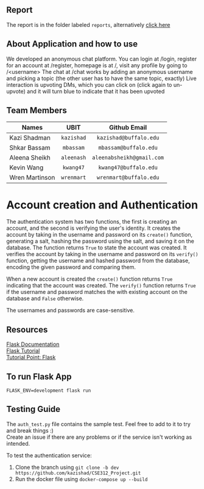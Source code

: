 ## Report
The report is in the folder labeled `reports`, alternatively [click here](https://drive.google.com/drive/folders/1nhWZlB2AqQzha-IXWn8WPgfKEPMN_UT6?usp=sharing)

## About Application and how to use

We developed an anonymous chat platform.
You can login at /login, register for an account at /register, homepage is at /, visit any profile by going to /&lt;username&gt;
The chat at /chat works by adding an anonymous username and picking a topic (the other user has to have the same topic, exactly)
Live interaction is upvoting DMs, which you can click on (click again to un-upvote) and it will turn blue to indicate that it has been upvoted

## Team Members

| Names          |    UBIT    |       Github Email        |
| -------------- | :--------: | :-----------------------: |
| Kazi Shadman   | `kazishad` |  `kazishad@buffalo.edu`   |
| Shkar Bassam   | `mbassam`  |   `mbassam@buffalo.edu`   |
| Aleena Sheikh  | `aleenash` | `aleenabsheikh@gmail.com` |
| Kevin Wang     | `kwang47`  |   `kwang47@buffalo.edu`   |
| Wren Martinson | `wrenmart` |  `wrenmart@buffalo.edu`   |

# Account creation and Authentication

The authentication system has two functions, the first is creating an account, and the second is verifying the user's identity. It creates the account by taking in the username and password on its `create()` function, generating a salt, hashing the password using the salt, and saving it on the database. The function returns `True` to state the account was created. It verifies the account by taking in the username and password on its `verify()` function, getting the username and hashed password from the database, encoding the given password and comparing them.

When a new account is created the `create()` function returns `True` indicating that the account was created. The `verify()` function returns `True` if the username and password matches the with existing account on the database and `False` otherwise.

The usernames and passwords are case-sensitive.

## Resources

[Flask Documentation](https://flask.palletsprojects.com/en/2.0.x/) <br>
[Flask Tutorial](https://flask.palletsprojects.com/en/2.0.x/tutorial/) <br>
[Tutorial Point: Flask](https://www.tutorialspoint.com/flask/flask_overview.htm) <br>

## To run Flask App

```
FLASK_ENV=development flask run
```

## Testing Guide

The `auth_test.py` file contains the sample test. Feel free to add to it to try and break things :) <br>
Create an issue if there are any problems or if the service isn't working as intended.

To test the authentication service:

1. Clone the branch using `git clone -b dev https://github.com/kazishad/CSE312_Project.git`
2. Run the docker file using `docker-compose up --build`
